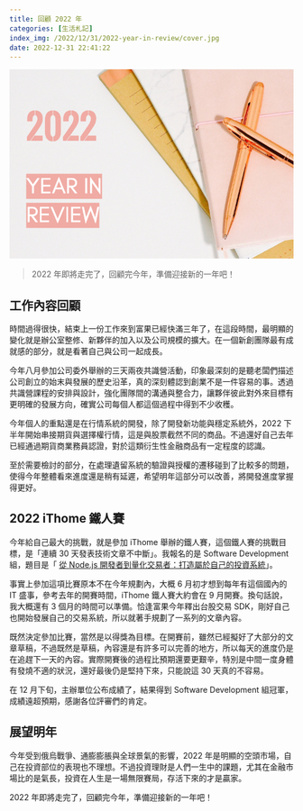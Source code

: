 ```yaml
---
title: 回顧 2022 年
categories: [生活札記]
index_img: /2022/12/31/2022-year-in-review/cover.jpg
date: 2022-12-31 22:41:22
---
```


![](/2022/12/31/2022-year-in-review/cover.jpg)

> 2022 年即將走完了，回顧完今年，準備迎接新的一年吧！

<!-- more -->

## 工作內容回顧

時間過得很快，結束上一份工作來到富果已經快滿三年了，在這段時間，最明顯的變化就是辦公室整修、新夥伴的加入以及公司規模的擴大。在一個新創團隊最有成就感的部分，就是看著自己與公司一起成長。

今年八月參加公司委外舉辦的三天兩夜共識營活動，印象最深刻的是聽老闆們描述公司創立的始末與發展的歷史沿革，真的深刻體認到創業不是一件容易的事。透過共識營課程的安排與設計，強化團隊間的溝通與整合力，讓夥伴彼此對外來目標有更明確的發展方向，確實公司每個人都這個過程中得到不少收穫。

今年個人的重點還是在行情系統的開發，除了開發新功能與穩定系統外，2022 下半年開始串接期貨與選擇權行情，這是與股票截然不同的商品。不過還好自己去年已經通過期貨商業務員認證，對於這類衍生性金融商品有一定程度的認識。

至於需要檢討的部分，在處理遺留系統的驗證與授權的遷移碰到了比較多的問題，使得今年整體看來進度還是稍有延遲，希望明年這部分可以改善，將開發進度掌握得更好。

## 2022 iThome 鐵人賽

今年給自己最大的挑戰，就是參加 iThome 舉辦的鐵人賽，這個鐵人賽的挑戰目標，是「連續 30 天發表技術文章不中斷」。我報名的是 Software Development 組，題目是「 [從 Node.js 開發者到量化交易者：打造屬於自己的投資系統](https://ithelp.ithome.com.tw/users/20150150/ironman/5145)」。

事實上參加這項比賽原本不在今年規劃內，大概 6 月初才想到每年有這個國內的 IT 盛事，參考去年的開賽時間，iThome 鐵人賽大約會在 9 月開賽。換句話說，我大概還有 3 個月的時間可以準備。恰逢富果今年釋出台股交易 SDK，剛好自己也開始發展自己的交易系統，所以就著手規劃了一系列的文章內容。

既然決定參加比賽，當然是以得獎為目標。在開賽前，雖然已經擬好了大部分的文章草稿，不過既然是草稿，內容還是有許多可以完善的地方，所以每天的進度仍是在追趕下一天的內容。實際開賽後的過程比預期還要更艱辛，特別是中間一度身體有發燒不適的狀況，還好最後仍是堅持下來，只能說這 30 天真的不容易。 

在 12 月下旬，主辦單位公布成績了，結果得到 Software Development 組冠軍，成績遠超預期，感謝各位評審們的肯定。

## 展望明年

今年受到俄烏戰爭、通膨膨脹與全球景氣的影響，2022 年是明顯的空頭市場，自己在投資部位的表現也不理想。不過投資理財是人們一生中的課題，尤其在金融市場比的是氣長，投資在人生是一場無限賽局，存活下來的才是贏家。

2022 年即將走完了，回顧完今年，準備迎接新的一年吧！